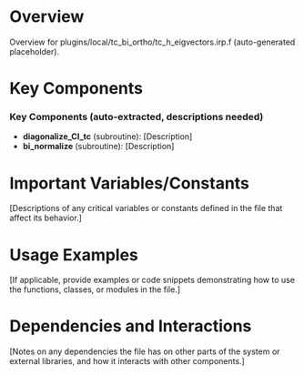 # Overview

Overview for plugins/local/tc_bi_ortho/tc_h_eigvectors.irp.f (auto-generated placeholder).

# Key Components

### Key Components (auto-extracted, descriptions needed)
- **diagonalize_CI_tc** (subroutine): [Description]
- **bi_normalize** (subroutine): [Description]

# Important Variables/Constants

[Descriptions of any critical variables or constants defined in the file that affect its behavior.]

# Usage Examples

[If applicable, provide examples or code snippets demonstrating how to use the functions, classes, or modules in the file.]

# Dependencies and Interactions

[Notes on any dependencies the file has on other parts of the system or external libraries, and how it interacts with other components.]

